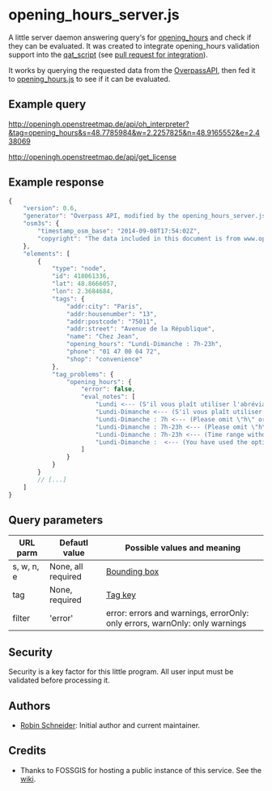 # opening_hours_server.js

A little server daemon answering query‘s for [opening_hours][Key:opening_hours] and check if they can be evaluated. It was created to integrate opening_hours validation support into the [qat_script][] (see [pull request for integration](https://github.com/simone-f/qat_script/pull/5)).

It works by querying the requested data from the [OverpassAPI][], then fed it to [opening_hours.js][oh-lib] to see if it can be evaluated.

## Example query

http://openingh.openstreetmap.de/api/oh_interpreter?&tag=opening_hours&s=48.7785984&w=2.2257825&n=48.9165552&e=2.438069

http://openingh.openstreetmap.de/api/get_license

<!-- Example response {{{ -->
## Example response

```javascript
{
    "version": 0.6,
    "generator": "Overpass API, modified by the opening_hours_server.js",
    "osm3s": {
        "timestamp_osm_base": "2014-09-08T17:54:02Z",
        "copyright": "The data included in this document is from www.openstreetmap.org. The data is made available under ODbL."
    },
    "elements": [
        {
            "type": "node",
            "id": 418061336,
            "lat": 48.8666057,
            "lon": 2.3684684,
            "tags": {
                "addr:city": "Paris",
                "addr:housenumber": "13",
                "addr:postcode": "75011",
                "addr:street": "Avenue de la République",
                "name": "Chez Jean",
                "opening_hours": "Lundi-Dimanche : 7h-23h",
                "phone": "01 47 00 04 72",
                "shop": "convenience"
            },
            "tag_problems": {
                "opening_hours": {
                    "error": false,
                    "eval_notes": [
                        "Lundi <--- (S'il vous plaît utiliser l'abréviation \"Mo\" pour \"lundi\".)",
                        "Lundi-Dimanche <--- (S'il vous plaît utiliser l'abréviation \"Su\" pour \"dimanche\".)",
                        "Lundi-Dimanche : 7h <--- (Please omit \"h\" or use a colon instead: \"12:00-14:00\".)",
                        "Lundi-Dimanche : 7h-23h <--- (Please omit \"h\" or use a colon instead: \"12:00-14:00\".)",
                        "Lundi-Dimanche : 7h-23h <--- (Time range without minutes specified. Not very explicit! Please use this syntax instead \"07:00-23:00\".)",
                        "Lundi-Dimanche :  <--- (You have used the optional symbol <separator_for_readability> in the wrong place. Please check the syntax specification to see where it could be used or remove it.)"
                    ]
                }
            }
        }
        // [...]
    ]
}
```
<!-- }}} -->

## Query parameters

URL parm      | Defautl value      | Possible values and meaning
------------- | -------------      | -------------
s, w, n, e    | None, all required | [Bounding box](https://wiki.openstreetmap.org/wiki/Overpass_API/Language_Guide#All_data_in_a_bounding_box)
tag           | None, required     | [Tag key](https://wiki.openstreetmap.org/wiki/Tags)
filter        | 'error'            | error: errors and warnings, errorOnly: only errors, warnOnly: only warnings

<!-- Security {{{ -->

## Security

Security is a key factor for this little program. All user input must be validated before processing it.

<!-- }}} -->

<!-- Authors {{{ -->
## Authors

* [Robin Schneider](https://github.com/ypid): Initial author and current maintainer.

<!-- }}} -->

<!-- Credits {{{ -->
## Credits ##

* Thanks to FOSSGIS for hosting a public instance of this service. See the [wiki][fossgis-project].

<!-- }}} -->

[Key:opening_hours]: http://wiki.openstreetmap.org/wiki/Key:opening_hours
[OverpassAPI]: http://overpass-api.de/
[oh-lib]: https://github.com/opening-hours/opening_hours.js
[qat_script]: https://github.com/simone-f/qat_script
[fossgis-project]: http://wiki.openstreetmap.org/wiki/FOSSGIS/Server/Projects/opening_hours.js
